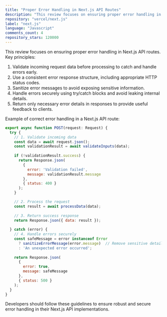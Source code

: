 ```yaml
---
title: "Proper Error Handling in Next.js API Routes"
description: "This review focuses on ensuring proper error handling in Next.js API routes. Key principles include validating incoming request data, using consistent error response structures, and sanitizing error messages."
repository: "vercel/next.js"
label: "next.js"
language: "Javascript"
comments_count: 4
repository_stars: 120000
---
```


This review focuses on ensuring proper error handling in Next.js API routes. Key principles:

1. Validate incoming request data before processing to catch and handle errors early.
2. Use a consistent error response structure, including appropriate HTTP status codes.
3. Sanitize error messages to avoid exposing sensitive information.
4. Handle errors securely using try/catch blocks and avoid leaking internal details.
5. Return only necessary error details in responses to provide useful feedback to clients.

Example of correct error handling in a Next.js API route:

```javascript
export async function POST(request: Request) {
  try {
    // 1. Validate incoming data
    const data = await request.json();
    const validationResult = await validateInputs(data);
    
    if (!validationResult.success) {
      return Response.json(
        { 
          error: 'Validation failed',
          message: validationResult.message 
        }, 
        { status: 400 }
      );
    }

    // 2. Process the request
    const result = await processData(data);
    
    // 3. Return success response
    return Response.json({ data: result });
    
  } catch (error) {
    // 4. Handle errors securely
    const safeMessage = error instanceof Error 
      ? sanitizeErrorMessage(error.message)  // Remove sensitive details
      : 'An unexpected error occurred';
      
    return Response.json(
      { 
        error: true,
        message: safeMessage
      },
      { status: 500 }
    );
  }
}
```

Developers should follow these guidelines to ensure robust and secure error handling in their Next.js API implementations.